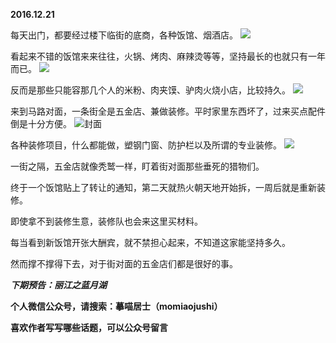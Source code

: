 
**2016.12.21**

每天出门，都要经过楼下临街的底商，各种饭馆、烟酒店。
![](http://imglf.nosdn.127.net/img/YUVNVjFrQ1ZkdGNUQi9SaWtTWWxKUUJYdDM2NW1KcHdGaGdRQUxqeTI2cz0.jpg)


看起来不错的饭馆来来往往，火锅、烤肉、麻辣烫等等，坚持最长的也就只有一年而已。
![](http://imglf0.nosdn.127.net/img/c1dFdGNWaGpqOVc4YU5MK0Znamd0QmFuUDdiSmsvQ2lFMnJlVy9YdXZZQT0.jpg)


反而是那些只能容那几个人的米粉、肉夹馍、驴肉火烧小店，比较持久。
![](http://imglf1.nosdn.127.net/img/YXltaS9QOEk3RGpLWW1mRTNYL0lZS1hyaE5XQlo2RzFYb3R2RWxXdzhIST0.jpg)


来到马路对面，一条街全是五金店、兼做装修。平时家里东西坏了，过来买点配件倒是十分方便。
![](http://imglf1.nosdn.127.net/img/SFdNZ2pDWnJ5U3JRbVBKMU1zNEpPdWcrMUEvNldmNkJINEMvMDBnNGJQTT0.jpg)封面


各种装修项目，什么都能做，塑钢门窗、防护栏以及所谓的专业装修。
![](http://imglf2.nosdn.127.net/img/UTVHWlJCZ1lSRm56Smg3MUovb3dUeitRYTh3UlVvUEpMYitKRXdYaVVpMD0.jpg)


一街之隔，五金店就像秃鹫一样，盯着街对面那些垂死的猎物们。

终于一个饭馆贴上了转让的通知，第二天就热火朝天地开始拆，一周后就是重新装修。

即使拿不到装修生意，装修队也会来这里买材料。

每当看到新饭馆开张大酬宾，就不禁担心起来，不知道这家能坚持多久。

然而撑不撑得下去，对于街对面的五金店们都是很好的事。


***下期预告：丽江之蓝月湖***


**个人微信公众号，请搜索：摹喵居士（momiaojushi）**

**喜欢作者写写哪些话题，可以公众号留言**
